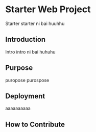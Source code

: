 # Starter Web Project
Starter starter ni bai huuhhu
## Introduction
Intro intro ni bai huhuhu
## Purpose 
puropose purospose
## Deployment
aaaaaaaaaa
## How to Contribute